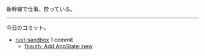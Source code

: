 新幹線で仕事。酔っている。

---

今日のコミット。

- [rust-sandbox](https://github.com/bouzuya/rust-sandbox) 1 commit
  - [fbauth: Add AppState::new](https://github.com/bouzuya/rust-sandbox/commit/cb2a0f77c01e297e475dac09d91cd8a765205150)


